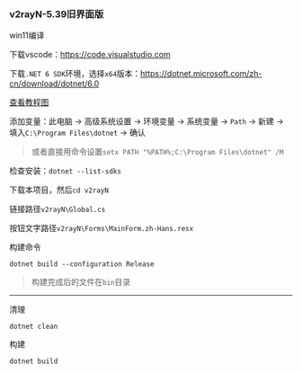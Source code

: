 ### v2rayN-5.39旧界面版

win11编译

下载vscode：https://code.visualstudio.com

下载`.NET 6 SDK`环境，选择`x64`版本：https://dotnet.microsoft.com/zh-cn/download/dotnet/6.0

[查看教程图](https://private-user-images.githubusercontent.com/153331261/383936037-d8ad0b09-e327-4bd5-9ead-530694a367df.png?jwt=eyJhbGciOiJIUzI1NiIsInR5cCI6IkpXVCJ9.eyJpc3MiOiJnaXRodWIuY29tIiwiYXVkIjoicmF3LmdpdGh1YnVzZXJjb250ZW50LmNvbSIsImtleSI6ImtleTUiLCJleHAiOjE3MzA5Nzg4NDgsIm5iZiI6MTczMDk3ODU0OCwicGF0aCI6Ii8xNTMzMzEyNjEvMzgzOTM2MDM3LWQ4YWQwYjA5LWUzMjctNGJkNS05ZWFkLTUzMDY5NGEzNjdkZi5wbmc_WC1BbXotQWxnb3JpdGhtPUFXUzQtSE1BQy1TSEEyNTYmWC1BbXotQ3JlZGVudGlhbD1BS0lBVkNPRFlMU0E1M1BRSzRaQSUyRjIwMjQxMTA3JTJGdXMtZWFzdC0xJTJGczMlMkZhd3M0X3JlcXVlc3QmWC1BbXotRGF0ZT0yMDI0MTEwN1QxMTIyMjhaJlgtQW16LUV4cGlyZXM9MzAwJlgtQW16LVNpZ25hdHVyZT1jYmVlY2JiOGZlMmIyN2NiOTA0MTU3OWUyYzk5OTllYzVkODU4MmE4MmJlMzY3Yzc0NGViMTk2ZDJkMzEyMjE2JlgtQW16LVNpZ25lZEhlYWRlcnM9aG9zdCJ9.yOyVXpozV2duiuPVFWMcNz_hPfS05fYDLgym5xfnZ28)

添加变量：此电脑 → 高级系统设置 → 环境变量 → 系统变量 → `Path` → 新建 → 填入`C:\Program Files\dotnet` → 确认

> 或者直接用命令设置`setx PATH "%PATH%;C:\Program Files\dotnet" /M`

检查安装：`dotnet --list-sdks`

下载本项目，然后`cd v2rayN`

链接路径`v2rayN\Global.cs`

按钮文字路径`v2rayN\Forms\MainForm.zh-Hans.resx`



构建命令
```
dotnet build --configuration Release
```

> 构建完成后的文件在`bin`目录

---


清理
```
dotnet clean
```
构建
```
dotnet build
```
